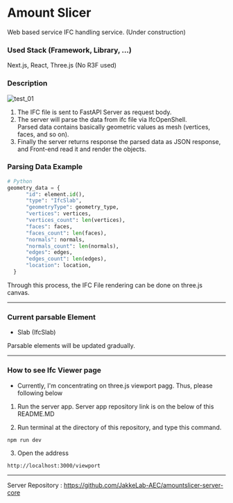 # Amount Slicer

Web based service IFC handling service.
(Under construction)

### Used Stack (Framework, Library, ...)
Next.js, React, Three.js (No R3F used)

### Description
![test_01](https://github.com/user-attachments/assets/70784996-c4a0-4aaa-8975-65eb8c9ff6ba)

1. The IFC file is sent to FastAPI Server as request body.
2. The server will parse the data from ifc file via IfcOpenShell.<br/>
   Parsed data contains basically geometric values as mesh (vertices, faces, and so on).
3. Finally the server returns response the parsed data as JSON response, and Front-end read it and render the objects.

### Parsing Data Example
```python
# Python
geometry_data = {
      "id": element.id(),
      "type": "IfcSlab",
      "geometryType": geometry_type,
      "vertices": vertices,
      "vertices_count": len(vertices),
      "faces": faces,
      "faces_count": len(faces),
      "normals": normals,
      "normals_count": len(normals),
      "edges": edges,
      "edges_count": len(edges),
      "location": location,
  }
```

Through this process, the IFC File rendering can be done on three.js canvas.

---

### Current parsable Element
- Slab (IfcSlab)

Parsable elements will be updated gradually.

---
### How to see Ifc Viewer page
- Currently, I'm concentrating on three.js viewport pagg. Thus, please following below

1. Run the server app. Server app repository link is on the below of this README.MD

2. Run terminal at the directory of this repository, and type this command.
```
npm run dev
```

3. Open the address

```
http://localhost:3000/viewport
```

---

Server Repository : https://github.com/JakkeLab-AEC/amountslicer-server-core
